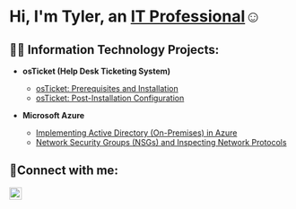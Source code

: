 <h1>Hi, I'm Tyler, an <a href="https://linkedin.com/in/Josh">IT Professional</a>☺</h1>

<h2>👨‍💻 Information Technology Projects:</h2>

- <b>osTicket (Help Desk Ticketing System)</b>
  - [osTicket: Prerequisites and Installation](https://github.com/Tyler338/osticket-prereqs)
  - [osTicket: Post-Installation Configuration](https://github.com/Tyler338/osTicket-Post-Installation-Configuration)

- <b>Microsoft Azure</b>
  - [ Implementing Active Directory (On-Premises) in Azure](https://github.com/Tyler338/On-premises-Active-Directory-Deployed-in-the-Cloud-Azure-)
  - [Network Security Groups (NSGs) and Inspecting Network Protocols](https://github.com/Tyler338/Network-Security-Groups-NSGs-and-Inspecting-Network-Protocols)

<h2>🤳Connect with me:</h2>


[<img align="left" alt="Tyler | LinkedIn" width="22px" src="https://cdn.jsdelivr.net/npm/simple-icons@v3/icons/linkedin.svg" />][linkedin]



[linkedin]: https://linkedin.com/in//tyler-stephens-ts
